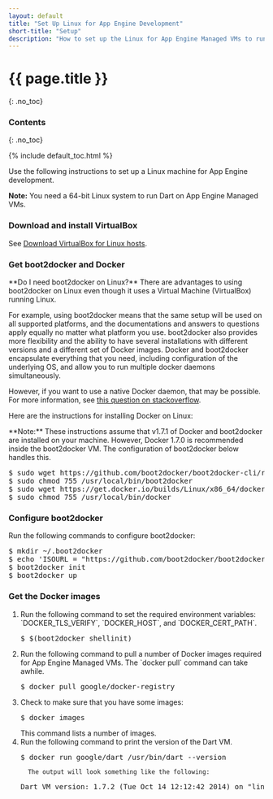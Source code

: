 ```yaml
---
layout: default
title: "Set Up Linux for App Engine Development"
short-title: "Setup"
description: "How to set up the Linux for App Engine Managed VMs to run Dart programs."
---
```


# {{ page.title }}
{: .no_toc}

### Contents
{: .no_toc}

{% include default_toc.html %}

Use the following instructions to set up a Linux machine for
App Engine development.

<strong>Note:</strong>
You need a 64-bit Linux system to run Dart on App Engine
Managed VMs.

### Download and install VirtualBox

See
<a href="https://www.virtualbox.org/wiki/Linux_Downloads">Download VirtualBox
  for Linux hosts</a>.

### Get boot2docker and Docker 

<aside class="alert alert-info" markdown="1">
**Do I need boot2docker on Linux?**
There are advantages to using boot2docker on Linux even though
it uses a Virtual Machine (VirtualBox) running Linux.

For example, using boot2docker means that the same setup will be used
on all supported platforms,
and the documentations and answers to questions apply equally no
matter what platform you use. boot2docker also provides more
flexibility and the ability to have several installations with
different versions and a different set of Docker images.
Docker and boot2docker encapsulate everything that you need,
including configuration of the underlying OS,
and allow you to run multiple docker daemons simultaneously.

However, if you want to use a native Docker daemon, that
may be possible. For more information, see
[this question on stackoverflow](http://stackoverflow.com/questions/26842682/dockerdaemonconnectionerror-when-setting-google-cloud-managed-vm-in-ubuntu).
</aside>

Here are the instructions for installing Docker on Linux:

<aside class="alert alert-warning" markdown="1">
**Note:**
These instructions assume that v1.7.1 of Docker and boot2docker 
are installed on your machine.
However, Docker 1.7.0 is recommended inside the boot2docker VM.
The configuration of boot2docker below handles this.
</aside>

<pre>
$ sudo wget https://github.com/boot2docker/boot2docker-cli/releases/download/v1.7.1/boot2docker-v1.7.1-linux-amd64 -O /usr/local/bin/boot2docker
$ sudo chmod 755 /usr/local/bin/boot2docker
$ sudo wget https://get.docker.io/builds/Linux/x86_64/docker-latest -O /usr/local/bin/docker
$ sudo chmod 755 /usr/local/bin/docker
</pre>

### Configure boot2docker

Run the following commands to configure boot2docker:

<pre>
$ mkdir ~/.boot2docker
$ echo 'ISOURL = "https://github.com/boot2docker/boot2docker/releases/download/v1.7.0/boot2docker.iso"' > ~/.boot2docker/profile
$ boot2docker init
$ boot2docker up
</pre>

### Get the Docker images

<ol markdown="1">
  <li markdown="1">Run the following command to set the required environment
      variables: `DOCKER_TLS_VERIFY`, `DOCKER_HOST`, and `DOCKER_CERT_PATH`.

<pre>
$ $(boot2docker shellinit)
</pre>
  </li>
  <li markdown="1">Run the following command to pull a number of Docker
      images required for App Engine Managed VMs.
      The `docker pull` command can take awhile.

<pre>
$ docker pull google/docker-registry
</pre>
  </li>

  <li>Check to make sure that you have some images:
<pre>
$ docker images
</pre>
  This command lists a number of images.
  </li>

  <li>Run the following command to print the version of the
      Dart VM. 

<pre>
$ docker run google/dart /usr/bin/dart --version
</pre>
      The output will look something like the following:
<pre>
Dart VM version: 1.7.2 (Tue Oct 14 12:12:42 2014) on "linux_x64"
</pre>
  </li>
</ol>
